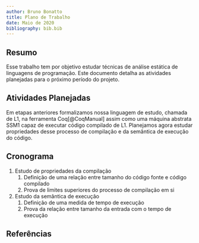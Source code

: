 ```yaml
---
author: Bruno Bonatto
title: Plano de Trabalho
date: Maio de 2020
bibliography: bib.bib
---
```


## Resumo
Esse trabalho tem por objetivo estudar técnicas de análise estática de linguagens de programação.
Este documento detalha as atividades planejadas para o próximo período do projeto.

## Atividades Planejadas
Em etapas anteriores formalizamos nossa linguagem de estudo, chamada de L1, na ferramenta Coq[@CoqManual] assim como
uma máquina abstrata SSM1 capaz de executar código compilado de L1.
Planejamos agora estudar propriedades desse processo de compilação e da semântica de execução do código.



## Cronograma

1. Estudo de propriedades da compilação
	1. Definição de uma relação entre tamanho do código fonte e código compilado
	2. Prova de limites superiores do processo de compilação em si
2. Estudo da semântica de execução
	1. Definição de uma medida de tempo de execução
	2. Prova da relação entre tamanho da entrada com o tempo de execução

## Referências
